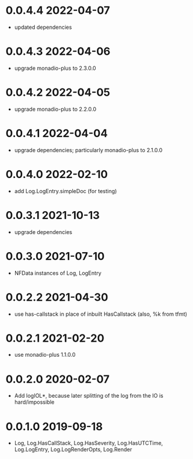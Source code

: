 0.0.4.4 2022-04-07
==================
- updated dependencies

0.0.4.3 2022-04-06
==================
- upgrade monadio-plus to 2.3.0.0

0.0.4.2 2022-04-05
==================
- upgrade monadio-plus to 2.2.0.0

0.0.4.1 2022-04-04
==================
- upgrade dependencies; particularly monadio-plus to 2.1.0.0

0.0.4.0 2022-02-10
==================
- add Log.LogEntry.simpleDoc (for testing)

0.0.3.1 2021-10-13
==================
- upgrade dependencies

0.0.3.0 2021-07-10
==================
- NFData instances of Log, LogEntry

0.0.2.2 2021-04-30
==================
- use has-callstack in place of inbuilt HasCallstack (also, %k from tfmt)

0.0.2.1 2021-02-20
==================
- use monadio-plus 1.1.0.0

0.0.2.0 2020-02-07
==================
- Add logIOL*, because later splitting of the log from the IO is hard/impossible

0.0.1.0 2019-09-18
==================
- Log, Log.HasCallStack, Log.HasSeverity, Log.HasUTCTime, Log.LogEntry,
  Log.LogRenderOpts, Log.Render
